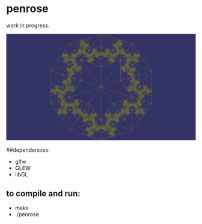 
# penrose

work in progress.

![alt text](https://raw.githubusercontent.com/mpizzzle/penrose/master/scrot.png)

##dependencies:
* glfw
* GLEW
* libGL

## to compile and run:
* make
* ./penrose
